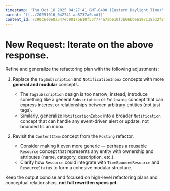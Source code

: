 ```yaml
---
timestamp: 'Thu Oct 16 2025 04:27:41 GMT-0400 (Eastern Daylight Time)'
parent: '[[../20251016_042741.aa8737a0.md]]'
content_id: 7290c6e0e0a547ec9017b610f53f774a7ab610f3b66bbe6197118a32f8f7447b
---
```


# New Request: Iterate on the above response.

Refine and generalize the refactoring plan with the following adjustments:

1. Replace the `TagSubscription` and `NotificationInbox` concepts with more **general and modular** concepts.
   * The `TagSubscription` design is too narrow; instead, introduce something like a general `Subscription` or `Following` concept that can express interest or relationships between arbitrary entities (not just tags).
   * Similarly, generalize `NotificationInbox` into a broader `Notification` concept that can handle any event-driven alert or update, not bounded to an inbox.

2. Revisit the `ContentItem` concept from the `Posting` refactor.
   * Consider making it even more generic — perhaps a reusable `Resource` concept that represents any entity with ownership and attributes (name, category, description, etc.).
   * Clarify how `Resource` could integrate with `TimeBoundedResource` and `ResourceStatus` to form a cohesive modular structure.

Keep the output concise and focused on high-level refactoring plans and conceptual relationships, **not full rewritten specs yet.**
